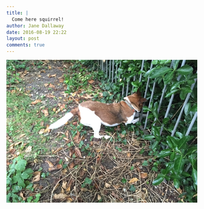 ```yaml
---
title: |
  Come here squirrel!
author: Jane Dallaway
date: 2016-08-19 22:22
layout: post
comments: true
---
```


<div><a href="/media/tp_IMG_1494.JPG"><img src="/media/tp_thumb_IMG_1494.JPG" width="500" height="375"/></a></div>



  

      